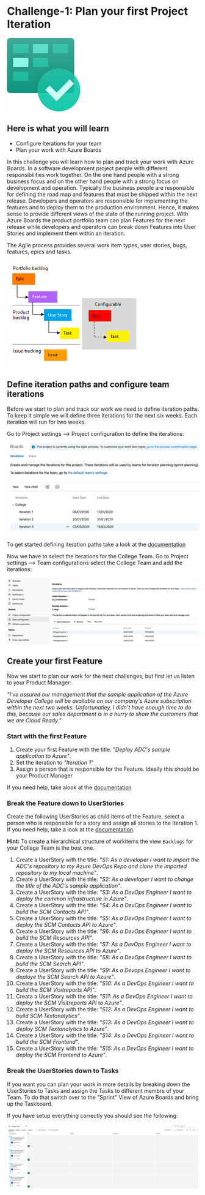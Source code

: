 # Challenge-1: Plan your first Project Iteration

![Azure Boards](./images/boards.svg)

## Here is what you will learn
- Configure Iterations for your team
- Plan your work with Azure Boards

In this challenge you will learn how to plan and track your work with Azure Boards. 
In a software development project people with different responsibilities work together. On the one hand people with a strong business focus and on the other hand people with a strong focus on development and operation. Typically the business people are responsible for defining the road map and features that must be shipped within the next release. Developers and operators are responsible for implementing the features and to deploy them to the production environment. Hence, it makes sense to provide different views of the state of the running project. With Azure Boards the product portfolio team can plan Features for the next release while developers and operators can break down Features into User Stories and implement them within an iteration.

The Agile process provides several work item types, user stories, bugs, features, epics and tasks.

![workitems](./images/workitems.png)

## Define iteration paths and configure team iterations
Before we start to plan and track our work we need to define iteration paths. To keep it simple we will define three iterations for the next six weeks. Each iteration will run for two weeks.

Go to Project settings --> Project configuration to define the iterations:

![iterations](./images/iterations.png)

To get started defining iteration paths take a look at the [documentation](https://docs.microsoft.com/en-gb/azure/devops/organizations/settings/set-iteration-paths-sprints?view=azure-devops)

Now we have to select the iterations for the College Team.
Go to Project settings --> Team configurations select the College Team and add the iterations:

![Team Iterations](./images/team-iterations.png)

## Create your first Feature

Now we start to plan our work for the next challenges, but first let us listen to your Product Manager:

*"I've assured our management that the sample application of the Azure Developer College will be available on our company's Azure subscription within the next two weeks. Unfortunatley, I didn't have enough time to do this, because our sales department is in a hurry to show the customers that we are Cloud Ready."*

### Start with the first Feature
1. Create your first Feature with the title: *"Deploy ADC's sample application to Azure"*.
2. Set the iteration to *"Iteration 1"*
3. Assign a person that is responsible for the Feature. Ideally this should be your Product Manager

If you need help, take alook at the [documentation](https://docs.microsoft.com/en-gb/azure/devops/boards/backlogs/define-features-epics?view=azure-devops)

### Break the Feature down to UserStories
Create the following UserStories as child items of the Feature, select a person who is responsible for a story and assign all stories to the Iteration 1. If you need help, take a look at the [documentation](https://docs.microsoft.com/en-gb/azure/devops/boards/backlogs/define-features-epics?view=azure-devops#add-child-items).

**Hint:** To create a hierarchical structure of workitems the view `Backlogs` for your College Team is the best one.

1. Create a UserStory with the title: *"S1: As a developer I want to import the ADC's repository to my Azure DevOps Repo and clone the imported repository to my local machine"*.
2. Create a UserStory with the title: *"S2: As a developer I want to change the title of the ADC's sample application"*.
3. Create a UserStory with the title: *"S3: As a DevOps Engineer I want to deploy the common infrastructure in Azure"*.
4. Create a UserStory with the title: *"S4: As a DevOps Engineer I want to build the SCM Contacts API"*.
5. Create a UserStory with the title: *"S5: As a DevOps Engineer I want to deploy the SCM Contacts API to Azure"*.
6. Create a UserStory with the title: *"S6: As a DevOps Engineer I want to build the SCM Resources API"*.
7. Create a UserStory with the title: *"S7: As a DevOps Engineer I want to deploy the SCM Resources API to Azure"*.
8. Create a UserStory with the title: *"S8: As a DevOps Engineer I want to build the SCM Search API"*.
9. Create a UserStory with the title: *"S9: As a Devops Engineer I want to deploye the SCM Search API to Azure"*.
10. Create a UserStory with the title: *"S10: As a DevOps Engineer I want to build the SCM Visitreports API"*.
11. Creata a UserStory with the title: *"S11: As a DevOps Engineer I want to deploy the SCM Visitreports API to Azure"*.
12. Create a UserStory with the title: *"S12: As a DevOps Engineer I want to build SCM Textanalytics"*.
13. Create a UserStory with the title: *"S13: As a DevOps Engineer I want to deploy SCM Textanalytics to Azure"*.
14. Create a UserStory with the title: *"S14: As a DevOps Engineer I want to build the SCM Frontend"*.
15. Create a UserStory with the title: *"S15: As a DevOps Engineer I want to deploy the SCM Frontend to Azure"*.
### Break the UserStories down to Tasks
If you want you can plan your work in more details by breaking down the UserStories to Tasks and assign the Tasks to different membrs of your Team. To do that switch over to the "Sprint" View of Azure Boards and bring up the Taskboard.

If you have setup everything correctly you should see the following:

![Taskboard](./images/taskboard.png)

